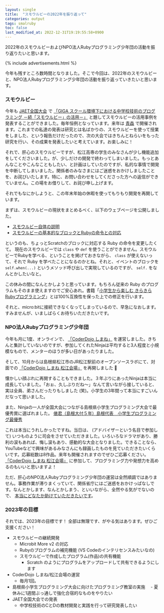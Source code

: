 ```yaml
---
layout: single
title:  "スモウルビーの2022年を振り返って"
categories: output
tags: smalruby
toc: false
last_modified_at: 2022-12-31T19:19:55:58+0900
---
```


2022年のスモウルビーおよびNPO法人Rubyプログラミング少年団の活動を振り返りたいと思います。

{% include advertisements.html %}

今年も残すところ数時間となりました。そこで今回は、2022年のスモウルビーと、NPO法人Rubyプログラミング少年団の活動を振り返っていきたいと思います。

### スモウルビー

今年も [JAET全国大会](https://conv.jaet.jp/2022/) で [「GIGA スクール環境下における中学校技術のプログラミング －続「スモウルビー」の活用－」](https://conv.jaet.jp/2022/researchlist/) と題してスモウルビーの活用事例を発表することができました。毎年恒例となっています。来年は [青森](https://conv.jaet.jp/2023/) で開催されます。これまでの私達の発表は研究とは名ばかりの、スモウルビーを使って授業をしました、という報告だけだったので、次の大会ではきちんとねらいをもった研究を行い、その成果を発表したいと考えています。お楽しみに！

それで、肝心のスモウルビーですが、松江高専の学生のみなさんが少し機能追加をしてくださいました。が、少しだけの開発で終わってしまいました。もっとあんなことやこんなこともしたい、と計画はしていたのですが、私的な事情で開発を中断してしまいました。関係者のみなさまにはご迷惑をおかけしましたことを、お詫びいたします。特に、お問い合わせをしてくださった方への返信ができていません。この場をお借りして、お詫び申し上げます。

それでもなにかしようと、この年末年始の休暇を使ってもりもり開発を再開しています。

まずは、スモウルビーの現状をまとめるべく、以下のウェブページを公開しました。

- [スモウルビー自体の説明](https://github.com/smalruby/smalruby.app/wiki/Japanese-Home)
- [スモウルビーの基本的なブロックとRubyの命令との対応](https://github.com/smalruby/smalruby.app/wiki/Japanese-Mapping-between-the-basic-blocks-and-Ruby)

というのも、ちょっとScratchのブロックに対応する Ruby の命令を変更したくて。
現在のスモウルビーでは `class` や `def` を使うことができません。スモウルビーでRubyを学べる、ということを掲げておきながら、 `class` が使えないって、それで Ruby を学べたことになるのかとね。それと、イベントのブロックを `self.when(...)` というメソッド呼び出しで実現しているのですが、 `self.` をなんとかしたいなと。

この休みの間になんとかしようと思っています。もちろん従来の Ruby のプログラムもそのまま使えますのでご安心あれ。書籍「[小学生から楽しむ きらきらRubyプログラミング](https://amzn.to/3Q9in4q)」とは100%互換性を保った上での修正を行います。

それと、micro:bitに接続できなくなってしまっているので、早急になおします。すみませんが、いましばらくお待ちいただきたいです。

### NPO法人Rubyプログラミング少年団

今年も月に1度、オンラインで、 [「CoderDojo しまね」](https://github.com/smalruby/smalruby.jp/wiki/%E9%81%93%E5%A0%B4%E3%81%AE%E3%83%95%E3%82%A9%E3%83%BC%E3%83%A0#%E3%82%AA%E3%83%B3%E3%83%A9%E3%82%A4%E3%83%B3) を運営しました。きちんと集計していないのですが、参加してくれたNinjaは平均すると3人程度と小規模なもので、メンターのほうが多い日があったりました。

そして、10月からは島根県松江市のJR松江駅前のオープンソースラボにて、対面での [「CoderDojo しまね 松江会場」](https://github.com/smalruby/smalruby.jp/wiki/%E9%81%93%E5%A0%B4%E3%81%AE%E3%83%95%E3%82%A9%E3%83%BC%E3%83%A0#%E6%9D%BE%E6%B1%9F) を再開しました :tada: 

懐かしい顔ぶれに再開することもできました。３年ぶりにあったNinjaは本当に成長していました。「おぉ、久しぶりだね〜」なんて言いながら接していると、実は全員、弟さんだったりもしました (笑)。小学生の3年間って本当にすごいんだなって思いました。

また、Ninjaの一人が全国大会につながる島根県小学生プログラミング大会で最優秀賞に選ばれました。
[俵君（島根大付５年）島根代表　小学生プログラミング最優秀](https://www.sanin-chuo.co.jp/articles/-/303741)

これは本当にうれしかったですね。当日は、 (アドバイザーという名目で参加して) いつものように司会をさせていただきました。いろいろなドラマがあり、勝利の涙もあれば、悔し涙もあり、感動的な大会となりました。できることなら、YouTubeなどで興味があるみなさんにも録画したものを見ていただきたいくらいです。応募総数は8作品。来年も開催されますのでぜひご応募ください。 [「CoderDojo しまね 松江会場」](https://github.com/smalruby/smalruby.jp/wiki/%E9%81%93%E5%A0%B4%E3%81%AE%E3%83%95%E3%82%A9%E3%83%BC%E3%83%A0#%E6%9D%BE%E6%B1%9F) に参加して、プログラミング力や発想力を高めるのもいいと思いますよ！

ただ、肝心のNPO法人Rubyプログラミング少年団の運営は全然順調ではありません。事務作業が滞りまくっていて、関係省庁にはご迷惑をおかけっぱなしです。なんとかします、なんとかしまう、といいながら、全然やる気がでないので、 [本当にどなたか助けていただきたいです](https://github.com/smalruby/smalruby.app/wiki/Japanese-Home#%E5%8D%94%E5%8A%9B%E3%81%AE%E3%81%8A%E9%A1%98%E3%81%84)。

### 2023年の目標

それでは、2023年の目標です！
全部は無理です、がやる気はあります。ぜひご支援ください！

- スモウルビーの継続開発
  - Microbit More v2 の対応
  - Rubyのプログラムの補完機能 (VS Codeのインテリセンスみたいなの)
  - スモウルビーで作成したプログラム(作品)の共有機能
    - Scratch のようにプログラムをアップロードして共有できるようにします
- CoderDojo しまね/松江会場の運営
  - 毎月1回。
- 島根県小学生プログラミング大会に向けたプログラミング教室の実施
　- 夏休みに1週間ぶっ通しで強化合宿的なものをやりたい
- JAET全国大会での発表
  - 中学校技術のCとDの教材開発と実践を行って研究発表したい
